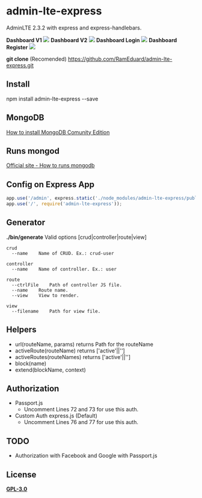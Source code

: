 # admin-lte-express

AdminLTE 2.3.2 with express and express-handlebars.

**Dashboard V1**
<img src="https://raw.githubusercontent.com/RamEduard/admin-lte-express/master/public/readme/dashboard.v1.png">
**Dashboard V2**
<img src="https://raw.githubusercontent.com/RamEduard/admin-lte-express/master/public/readme/dashboard.v2.png">
**Dashboard Login**
<img src="https://raw.githubusercontent.com/RamEduard/admin-lte-express/master/public/readme/login.png">
**Dashboard Register**
<img src="https://raw.githubusercontent.com/RamEduard/admin-lte-express/master/public/readme/register.png">

**git clone** (Recomended)
https://github.com/RamEduard/admin-lte-express.git

## Install 

npm install admin-lte-express --save

## MongoDB

[How to install MongoDB Comunity Edition](https://docs.mongodb.com/manual/administration/install-community/)

## Runs mongod

[Official site - How to runs mongodb](https://docs.mongodb.com/v3.0/tutorial/install-mongodb-on-linux/#run-mongodb)

## Config on Express App

```js
app.use('/admin', express.static('./node_modules/admin-lte-express/public'))
app.use('/', require('admin-lte-express'));
```

## Generator
**./bin/generate**
Valid options [crud|controller|route|view]
 
	crud
	  --name	Name of CRUD. Ex.: crud-user

	controller
	  --name	Name of controller. Ex.: user

	route
	  --ctrlFile	Path of controller JS file.
	  --name	Route name.
	  --view	View to render.

	view
	  --filename	Path for view file.

## Helpers

* url(routeName, params) returns Path for the routeName
* activeRoute(routeName) returns ['active'||'']
* activeRoutes(routeNames) returns ['active'||'']
* block(name)
* extend(blockName, context)

## Authorization

* Passport.js 
  - Uncomment Lines 72 and 73 for use this auth.
* Custom Auth express.js (Default)
  - Uncomment Lines 76 and 77 for use this auth.
	  
## TODO

* Authorization with Facebook and Google with Passport.js

## License
[**GPL-3.0**](https://github.com/RamEduard/admin-lte-express/blob/master/LICENSE.md)
